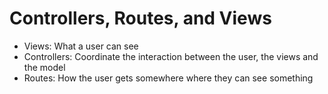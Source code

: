 # Controllers, Routes, and Views

- Views: What a user can see
- Controllers: Coordinate the interaction between the user, the views and the model
- Routes: How the user gets somewhere where they can see something


